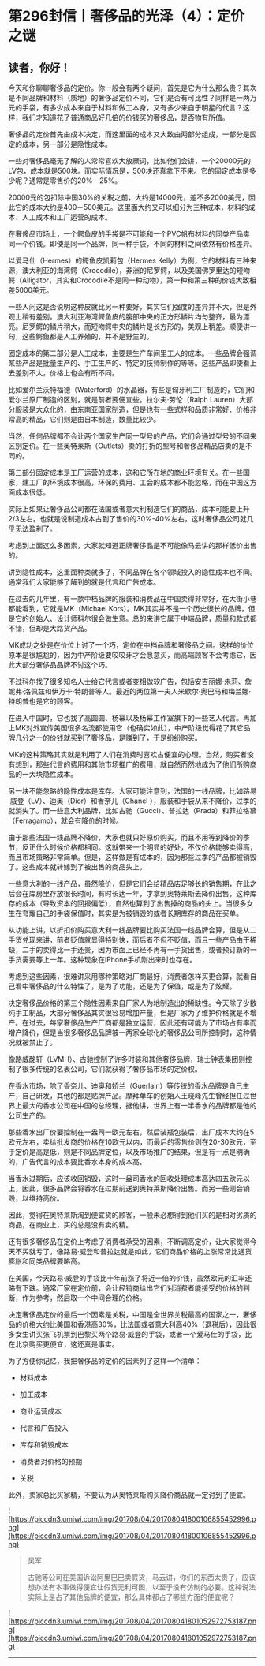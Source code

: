 # 第296封信丨奢侈品的光泽（4）：定价之谜

## 读者，你好！

今天和你聊聊奢侈品的定价。你一般会有两个疑问，首先是它为什么那么贵？其次是不同品牌和材料（质地）的奢侈品定价不同，它们是否有可比性？同样是一两万元的手袋，有多少成本来自于材料和做工本身，又有多少来自于明星的代言？这样，我们才知道花了普通商品好几倍的价钱买的奢侈品，是否物有所值。

奢侈品的定价首先由成本决定，而这里面的成本又大致由两部分组成，一部分是固定的成本，另一部分是隐性成本。

一些对奢侈品毫无了解的人常常喜欢大放厥词，比如他们会讲，一个20000元的LV包，成本就是500块。而实际情况是，500块还真拿下不来。它的固定成本是多少呢？通常是零售价的20%－25%。

20000元的包扣除中国30%的关税之前，大约是14000元，差不多2000美元，因此它的成本大约是400－500美元。这里面大约又可以细分为三种成本，材料的成本、人工成本和工厂运营的成本。

在奢侈品市场上，一个鳄鱼皮的手袋是不可能和一个PVC帆布材料的同类产品卖同一个价钱。即使是同一个品牌，同一种手袋，不同的材料之间依然有价格差异。

以爱马仕（Hermes）的鳄鱼皮凯莉包（Hermes Kelly）为例，它的材料有三种来源，澳大利亚的海湾鳄（Crocodile），非洲的尼罗鳄，以及美国佛罗里达的短吻鳄（Alligator，其实和Crocodile不是同一种动物），第一种和第三种的价钱大致相差5000美元。

一些人问这是否说明这种皮就比另一种要好，其实它们强度的差异并不大，但是外观上稍有差别。澳大利亚海湾鳄鱼皮的腹部中央的正方形鳞片均匀整齐，最为漂亮。尼罗鳄的鳞片稍大，而短吻鳄中央的鳞片是长方形的，美观上稍差。顺便讲一句，这些鳄鱼都是人工养殖的，并不是野生的。

固定成本的第二部分是人工成本，主要是生产车间里工人的成本。一些品牌会强调某些产品是批量生产的、手工生产的、特定的技师制作的等等。这些产品即使看上去差别不大，价格上也会有所不同。

比如爱尔兰沃特福德（Waterford）的水晶器，有些是匈牙利工厂制造的，它们和爱尔兰原厂制造的区别，就是前者要便宜些。拉尔夫·劳伦（Ralph Lauren）大部分服装是大众化的，由东南亚国家制造，但是也有一些式样和品质非常好、价格非常高的精品，它们则是由日本制造，数量比较少。

当然，任何品牌都不会让两个国家生产同一型号的产品，它们会通过型号的不同来区别定价。在一些奥特莱斯（Outlets）卖的打折的型号和奢侈品精品店卖的是不同的。

第三部分固定成本是工厂运营的成本，这和它所在地的商业环境有关。在一些国家，建工厂的环境成本很高，环保的费用、工会的成本都不能忽略，而在中国这方面成本很低。

实际上如果让奢侈品公司都在法国或者意大利制造它们的商品，成本可能要上升2/3左右。也就是说制造成本占到了售价的30%-40%左右，这时奢侈品公司就几乎无法盈利了。

考虑到上面这么多因素，大家就知道正牌奢侈品是不可能像马云讲的那样低价出售的。

讲到隐性成本，这里面种类就多了，不同品牌在各个领域投入的隐性成本也不同。通常我们大家能够了解到的就是代言和广告成本。

在过去的几年里，有一款中档品牌的服装和消费品在中国卖得非常好，在大街小巷都能看到，它就是MK（Michael Kors）。MK其实并不是一个历史很长的品牌，但是它的创始人、设计师科尔很会做生意。总的来讲它属于中端品牌，质量和款式都不错，但却是大路货产品。

MK成功之处是在价位上讨了一个巧，定位在中档品牌和奢侈品之间。这样的价位原本是很尴尬的，因为中产阶级要咬咬牙才会愿意买，而高端顾客不会考虑它，因此大部分奢侈品品牌不讨这个巧。

不过科尔找了很多知名人士给它代言或者变相做软广告，包括安吉丽娜·朱莉、詹妮弗·洛佩兹和伊万卡·特朗普等人。最近的两位第一夫人米歇尔·奥巴马和梅兰娜·特朗普也是它的顾客。

在进入中国时，它也找了高圆圆、杨幂以及杨幂工作室旗下的一些艺人代言。再加上MK对外宣传美国很多名流都使用它（也确实如此），中产阶级觉得花了其它品牌几分之一的价钱就买到了奢侈品，是赚到了，于是纷纷购买。

MK的这种策略其实就是利用了人们在消费时喜欢占便宜的心理。当然，购买者没有想到，那些代言的费用和其他市场推广的费用，就自然而然地成为了他们所购商品的一大块隐性成本。

另一块不能忽略的隐性成本是库存。大家可能注意到，法国的一线品牌，比如路易·威登（LV）、迪奥（Dior）和香奈儿（Chanel ），服装和手袋从来不降价，过季的就消失了。而一些意大利品牌，比如古驰（Gucci）、普拉达（Prada）和菲拉格慕（Ferragamo），就会有降价的时候。

由于那些法国一线品牌不降价，大家也就只好原价购买，而且不用等到降价的季节，反正什么时候价格都相同。这就带来一个明显的好处，不仅价格能够卖得高，而且市场策略非常简单。但是，这样做是有成本的，因为那些过季的产品都被销毁了。这些成本就转嫁到了被出售的商品头上。

一些意大利的一线产品，虽然降价，但是它们会给精品店足够长的销售期，在此之后会在库房里存放很长时间，有时长达一年，才拿到奥特莱斯去降价出售，这种库存的成本（导致资本的回报偏低），自然也算到了出售掉的商品的头上。当很多女生在夸耀自己的手袋保值时，其实是为被销毁的或者长期库存的商品在买单。

从功能上讲，以折扣价购买意大利一线品牌要比购买法国一线品牌合算，但是从二手货兑现来讲，前者贬值就显得特别快，而后者不但不贬值，而且一些产品由于稀缺，二手的卖得比一手还贵，因为市面上已经不再有一手货出售，或者预订新的一手货需要等上一年。这种现象在iPhone手机刚出来时也存在。

考虑到这些因素，很难讲采用哪种策略对厂商最好，消费者怎样买更合算，就看自己看中奢侈品的什么特性了，是为了功能，还是为了保值，或是为了炫耀。

决定奢侈品价格的第三个隐性因素来自厂家人为地制造出的稀缺性。今天除了少数纯手工制品，大部分奢侈品其实很容易增加产量，但是厂家为了维护价格就是不增产。在过去，每家奢侈品生产厂商都是独立运营，因此还有可能为了市场占有率而增产降价，但是当很多奢侈品品牌被一两家全球化的奢侈品公司所控制时，这种情况就被禁止了。

像路威酩轩（LVMH）、古驰控制了许多时装和其他奢侈品牌，瑞士钟表集团则控制了很多传统的名表公司，它们就获得了奢侈品市场的定价权。

在香水市场，除了香奈儿、迪奥和娇兰（Guerlain）等传统的香水品牌是自己生产，自己研发，其他的都是贴牌产品。摩拜单车的创始人王晓峰先生曾经担任过世界上最大的香水公司在中国的总经理，据他讲，世界上有一半香水的品牌都是他的公司生产的。

那些香水出厂价要控制在一盎司一欧元左右，然后装瓶包装后，出厂成本大约在5欧元左右，卖给批发商的价格在10欧元以内，而最后的零售价则在20-30欧元，至于定价是高是低，则是不同品牌定位，以及市场推广的结果，但是有一点是明确的，广告代言的成本要比香水本身的成本高。

当香水过期后，应该收回销毁，这时一盎司香水的回收处理成本高达四五欧元以上，因此，很多品牌会将香水在过期前送到奥特莱斯降价出售。而另一些则会销毁，以维持高价。

因此，觉得在奥特莱斯淘到便宜货的顾客，一般未必想得到他们买的是相对劣质的商品，在商业上，买的总是没有卖的精。

还有很多奢侈品在定价上考虑了消费者承受的因素，不断调高定价，让大家觉得今天不买就亏了，像路易·威登和普拉达就是如此，它们商品价格的上涨常常比通货膨胀和同类品牌要略高。

在美国，今天路易·威登的手袋比十年前涨了将近一倍的价钱，虽然欧元的汇率还略有下跌。通常厂家在定价前，会让经销商给出它们对消费者能接受的价格的判断，作为参考，然后取一个中间合理的价格。

决定奢侈品定价的最后一个因素是关税，中国是全世界关税最高的国家之一，奢侈品的价格大约比美国和香港高30%，比法国或者意大利高40%（退税后），因此很多女生讲买张飞机票到巴黎买两个路易·威登的手袋，或者一个爱马仕的手袋，比在北京购买更便宜，这还真是事实。

为了方便你记忆，我把奢侈品的定价的因素列了这样一个清单：

* 材料成本

* 加工成本

* 商业运营成本

* 代言和广告投入

* 库存和销毁成本

* 消费者对价格的预期

* 关税

此外，卖家总比买家精，不要认为从奥特莱斯购买降价商品就一定讨到了便宜。

![https://piccdn3.umiwi.com/img/201708/04/201708041800106855452996.png](https://piccdn3.umiwi.com/img/201708/04/201708041800106855452996.png)

> 吴军
> 
> 古驰等公司在美国诉讼阿里巴巴卖假货，马云讲，你们的东西太贵了，应该想办法有本事做得便宜让假货无利可图，以至于没有仿制的必要。这种说法实际上是占了其他品牌的便宜，那么具体都占了哪些方面的便宜呢？

![https://piccdn3.umiwi.com/img/201708/04/201708041801052972753187.png](https://piccdn3.umiwi.com/img/201708/04/201708041801052972753187.png)

---
